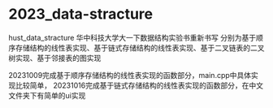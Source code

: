 # 2023_data-stracture
hust_data_stracture
华中科技大学大一下数据结构实验书重新书写
分别为基于顺序存储结构的线性表实现、基于链式存储结构的线性表实现、基于二叉链表的二叉树实现、基于邻接表的图实现

20231009完成基于顺序存储结构的线性表实现的函数部分，main.cpp中具体实现比较简单，
20231016完成基于链式存储结构的线性表实现的函数部分，在中文文件夹下有简单的ui实现
